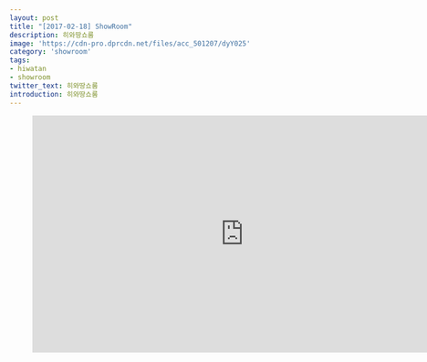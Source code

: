 ```yaml
---
layout: post
title: "[2017-02-18] ShowRoom"
description: 히와땅쇼룸
image: 'https://cdn-pro.dprcdn.net/files/acc_501207/dyY025'
category: 'showroom'
tags:
- hiwatan
- showroom
twitter_text: 히와땅쇼룸
introduction: 히와땅쇼룸
---
```

<figure class="video_container">
<iframe width="740" height="416" src="https://serviceapi.nmv.naver.com/flash/convertIframeTag.nhn?vid=8DB81D91D746A8C0026AD3B32D2F617EC61B&outKey=V121058d0d5c267259d6ea26d7f39fd5efbc182bfe811fdf71416a26d7f39fd5efbc1" frameborder="no" scrolling="no" webkitallowfullscreen mozallowfullscreen allowfullscreen></iframe>
</figure>
